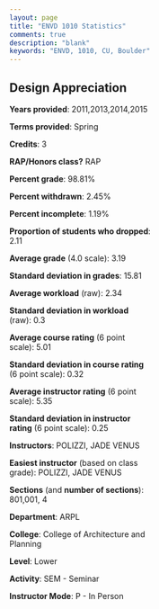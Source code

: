```yaml
---
layout: page
title: "ENVD 1010 Statistics"
comments: true
description: "blank"
keywords: "ENVD, 1010, CU, Boulder"
--- 
```

<head>
<script src="https://ajax.googleapis.com/ajax/libs/jquery/2.1.3/jquery.min.js"></script>
<script src="https://dl.dropboxusercontent.com/s/pc42nxpaw1ea4o9/highcharts.js?dl=0"></script>
<!-- <script src="../assets/js/highcharts.js"></script> -->
<style type="text/css">@font-face {
	font-family: "Bebas Neue";
	src: url(https://www.filehosting.org/file/details/544349/BebasNeue%20Regular.otf) format("opentype");
	}
	h1.Bebas { 
		font-family: "Bebas Neue", Verdana, Tahoma;
	}
</style>
</head>
<body>
	<div id="container" style="float: right; width: 45%; height: 88%; margin-left: 2.5%; margin-right: 2.5%;"></div>
	<script language="JavaScript">
		$(document).ready(function() {
		var chart = {type: 'column'};
		var title = {text: 'Grade Distribution'};
		var xAxis = {categories: ['A','B','C','D','F'],crosshair: true};
		var yAxis = {min: 0,title: {text: 'Percentage'}};
		var tooltip = {headerFormat: '<center><b><span style="font-size:20px">{point.key}</span></b></center>',
		               pointFormat: '<td style="padding:0"><b>{point.y:.1f}%</b></td>',
		               footerFormat: '</table>',shared: true,useHTML: true};
		var plotOptions = {column: {pointPadding: 0.0,borderWidth: 0}};  
		var credits = {enabled: false};var series= [{name: 'Percent',data: [40.22,45.65,11.96,1.09,1.09,]}];
		var json = {};
		json.chart = chart;
		json.title = title;
		json.tooltip = tooltip;
		json.xAxis = xAxis;
		json.yAxis = yAxis;  
		json.series = series;
		json.plotOptions = plotOptions;  
		json.credits = credits;
		$('#container').highcharts(json);
	});
	</script>
</body>
			   
## Design Appreciation

**Years provided**: 2011,2013,2014,2015

**Terms provided**: Spring

**Credits**: 3

**RAP/Honors class?** RAP

**Percent grade**: 98.81%

**Percent withdrawn**: 2.45%

**Percent incomplete**: 1.19%

**Proportion of students who dropped**: 2.11

**Average grade** (4.0 scale): 3.19

**Standard deviation in grades**: 15.81

**Average workload** (raw): 2.34

**Standard deviation in workload** (raw): 0.3

**Average course rating** (6 point scale): 5.01

**Standard deviation in course rating** (6 point scale): 0.32

**Average instructor rating** (6 point scale): 5.35

**Standard deviation in instructor rating** (6 point scale): 0.25

**Instructors**: POLIZZI, JADE VENUS

**Easiest instructor** (based on class grade): POLIZZI, JADE VENUS

**Sections** (and **number of sections**): 801,001, 4

**Department**: ARPL

**College**: College of Architecture and Planning

**Level**: Lower

**Activity**: SEM - Seminar

**Instructor Mode**: P  - In Person